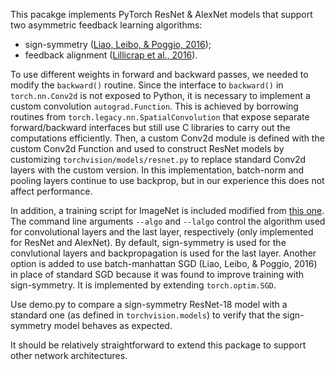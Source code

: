 This pacakge implements PyTorch ResNet & AlexNet models that support
 two asymmetric feedback learning algorithms:
 - sign-symmetry
 ([Liao, Leibo, & Poggio, 2016](https://dl.acm.org/citation.cfm?id=3016156));
 - feedback alignment ([Lillicrap et al., 2016](https://www.nature.com/articles/ncomms13276)).

To use different weights in forward and backward passes, we needed to modify
 the `backward()` routine.
Since the interface to `backward()` in `torch.nn.Conv2d` is not exposed
 to Python, it is necessary to implement a custom convolution `autograd.Function`.
This is achieved by borrowing routines from `torch.legacy.nn.SpatialConvolution`
 that expose separate forward/backward interfaces but still use C libraries
 to carry out the computations efficiently.
Then, a custom Conv2d module is defined with the custom Conv2d Function and
 used to construct ResNet models by customizing `torchvision/models/resnet.py`
 to replace standard Conv2d layers with the custom version. 
In this implementation, batch-norm and pooling layers continue to use
 backprop, but in our experience this does not affect performance. 

In addition, a training script for ImageNet is included modified from
 [this one](https://github.com/pytorch/examples/blob/master/imagenet/main.py).
The command line arguments `--algo` and `--lalgo` control the algorithm used
 for convolutional layers and the last layer, respectively (only
 implemented for ResNet and AlexNet).
By default, sign-symmetry is used for the convlutional layers and
 backpropagation is used for the last layer. 
Another option is added to use batch-manhattan SGD
 (Liao, Leibo, & Poggio, 2016) in place of standard SGD
 because it was found to improve training with sign-symmetry.
It is implemented by extending `torch.optim.SGD`. 

Use demo.py to compare a sign-symmetry ResNet-18 model with a standard
 one (as defined in `torchvision.models`) to verify that the
 sign-symmetry model behaves as expected.
 
It should be relatively straightforward to extend this package to support
 other network architectures.  
